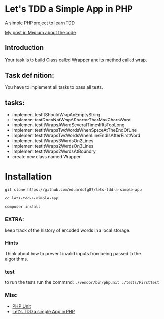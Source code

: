 # Let's TDD a Simple App in PHP
A simple PHP project to learn TDD

[My post in Medium about the code](https://medium.com/php-brasil/tdd-iniciando-com-tdd-no-php-934a0cc90e5b)


## Introduction
Your task is to build Class called Wrapper and its method called wrap.

## Task definition:
You have to implement all tasks to pass all tests.

## tasks:
*  implement testItShouldWrapAnEmptyString 
*  implement testDoesNotWrapAShorterThanMaxCharsWord
*  implement testItWrapsAWordSeveralTimesIfItsTooLong
*  implement testItWrapsTwoWordsWhenSpaceAtTheEndOfLine
*  implement testItWrapsTwoWordsWhenLineEndIsAfterFirstWord
*  implement testItWraps3WordsOn2Lines
*  implement testItWraps2WordsOn3Lines
*  implement testItWraps2WordsAtBoundry
*  create new class named Wrapper 

# Installation

``` git clone https://github.com/eduardofg87/lets-tdd-a-simple-app ```

``` cd lets-tdd-a-simple-app ```

``` composer install ```


### EXTRA: 
keep track of the history of encoded words in a local storage.

### Hints

Think about how to prevent invalid inputs from being passed to the algorithms.

### test
to run the tests run the command: ```./vendor/bin/phpunit ./tests/FirstTest```



### Misc

* [PHP Unit](https://phpunit.de/)
* [Let's TDD a simple App in PHP](https://code.tutsplus.com/tutorials/lets-tdd-a-simple-app-in-php--net-26186)
